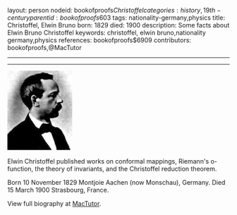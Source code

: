 layout: person
nodeid: bookofproofs$Christoffel
categories: history,19th-century
parentid: bookofproofs$603
tags: nationality-germany,physics
title: Christoffel, Elwin Bruno
born: 1829
died: 1900
description: Some facts about Elwin Bruno Christoffel
keywords: christoffel, elwin bruno,nationality germany,physics
references: bookofproofs$6909
contributors: bookofproofs,@MacTutor

---


---

![Christoffel.jpg](https://github.com/bookofproofs/bookofproofs.github.io/blob/main/_sources/_assets/images/portraits/Christoffel.jpg?raw=true)

Elwin Christoffel published works on conformal mappings, Riemann's o-function, the theory of invariants, and the Christoffel reduction theorem.

Born 10 November 1829 Montjoie Aachen (now Monschau), Germany. Died 15 March 1900 Strasbourg, France.


View full biography at [MacTutor](https://mathshistory.st-andrews.ac.uk/Biographies/Christoffel/).